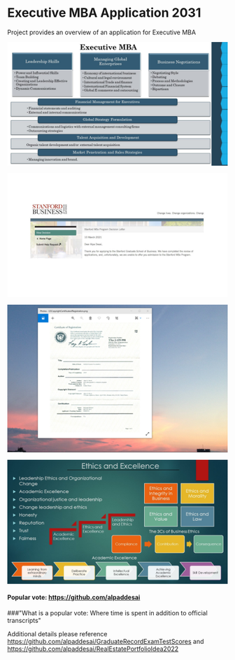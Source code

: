 # Executive MBA Application 2031

Project provides an overview of an application for Executive MBA

![image](ExecutiveMBA.jpg)

![image](StanfordBusinessSchool.jpg)

![image](USCopyrightCertificate.png)

![image](Ethics.jpg)

#### Popular vote: https://github.com/alpaddesai
###"What is a popular vote: Where time is spent in addition to official transcripts"

Additional details please reference https://github.com/alpaddesai/GraduateRecordExamTestScores and https://github.com/alpaddesai/RealEstatePortfolioIdea2022
